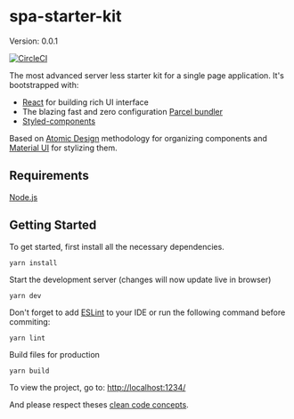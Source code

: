 # spa-starter-kit
Version: 0.0.1

[![CircleCI](https://circleci.com/gh/7s4r/spa-starter-kit/tree/master.svg?style=svg)](https://circleci.com/gh/7s4r/spa-starter-kit/tree/master)

The most advanced server less starter kit for a single page application. It's bootstrapped with:
* [React](https://reactjs.org/docs/getting-started.html) for building rich UI interface
* The blazing fast and zero configuration [Parcel bundler](https://parceljs.org/getting_started.html)
* [Styled-components](https://www.styled-components.com/docs)

Based on [Atomic Design](http://atomicdesign.bradfrost.com/chapter-2/) methodology for organizing components and [Material UI](https://material-ui.com/getting-started/usage/) for stylizing them.

## Requirements
[Node.js](https://nodejs.org/)

## Getting Started

To get started, first install all the necessary dependencies.
```
yarn install
```

Start the development server (changes will now update live in browser)
```
yarn dev
```

Don't forget to add [ESLint](https://eslint.org/docs/user-guide/getting-started) to your IDE or run the following command before commiting:
```
yarn lint
```

Build files for production
```
yarn build
```

To view the project, go to: [http://localhost:1234/](http://localhost:1234/)

And please respect theses [clean code concepts](https://github.com/ryanmcdermott/clean-code-javascript). 
